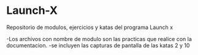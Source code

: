 # Launch-X

Repositorio de modulos, ejercicios y katas del programa Launch x

 -Los archivos con nombre de modulo son las practicas que realice con la documentacion.
 -se incluyen las capturas de pantalla de las katas 2 y 10
